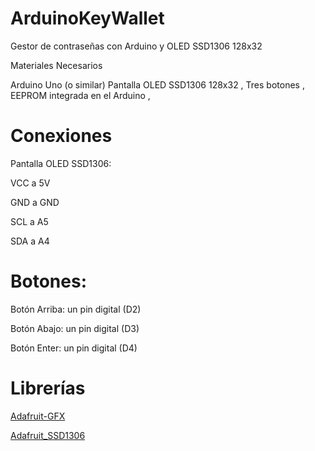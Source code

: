 # ArduinoKeyWallet
Gestor de contraseñas con Arduino y OLED  SSD1306 128x32  

Materiales Necesarios 

Arduino Uno (o similar) 
Pantalla OLED SSD1306 128x32 ,
Tres botones ,
EEPROM integrada en el Arduino ,


# Conexiones
Pantalla OLED SSD1306:

VCC a 5V

GND a GND

SCL a A5

SDA a A4

# Botones:

Botón Arriba: un pin digital (D2)

Botón Abajo: un pin digital (D3)

Botón Enter: un pin digital (D4)


# Librerías

[Adafruit-GFX](https://github.com/adafruit/Adafruit-GFX-Library)

[Adafruit_SSD1306](https://github.com/adafruit/Adafruit_SSD1306)


